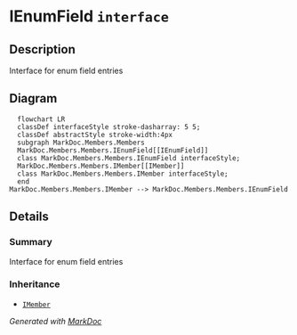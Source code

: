 # IEnumField `interface`

## Description
Interface for enum field entries

## Diagram
```mermaid
  flowchart LR
  classDef interfaceStyle stroke-dasharray: 5 5;
  classDef abstractStyle stroke-width:4px
  subgraph MarkDoc.Members.Members
  MarkDoc.Members.Members.IEnumField[[IEnumField]]
  class MarkDoc.Members.Members.IEnumField interfaceStyle;
  MarkDoc.Members.Members.IMember[[IMember]]
  class MarkDoc.Members.Members.IMember interfaceStyle;
  end
MarkDoc.Members.Members.IMember --> MarkDoc.Members.Members.IEnumField
```

## Details
### Summary
Interface for enum field entries

### Inheritance
 - [
`IMember`
](./IMember.md)

*Generated with* [*MarkDoc*](https://github.com/hailstorm75/MarkDoc.Core)
